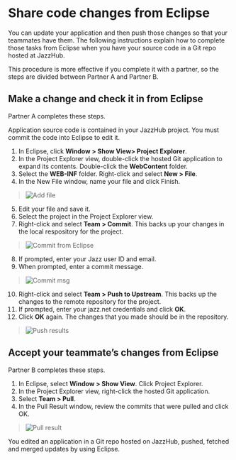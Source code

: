# Share code changes from Eclipse
You can update your application and then push those changes so that your teammates have them. 
The following instructions explain how to complete those tasks from Eclipse when you have your source
code in a Git repo hosted at JazzHub.

This procedure is more effective if you complete it with a partner, so the steps are divided between Partner A and Partner B.

## Make a change and check it in from Eclipse

Partner A completes these steps.

Application source code is contained in your JazzHub project. You must commit the code into Eclipse to edit it. 

1. In Eclipse, click **Window > Show View> Project Explorer**. 
2. In the Project Explorer view, double-click the hosted Git application to expand its contents. 
Double-click the **WebContent** folder. 
3. Select the **WEB-INF** folder. Right-click and select **New > File**. 
4. In the New File window, name your file and click Finish. 
>	![Add file](../images/guidejheclipse/eclipseaddfile.jpg)
5. Edit your file and save it.
6. Select the project in the Project Explorer view.
7. Right-click and select **Team > Commit**. This backs up your changes in the local respository for the project. 
>	![Commit from Eclipse](../images/guidejheclipse/eclipsegitcommit.jpg)
8. If prompted, enter your Jazz user ID and email. 
9. When prompted, enter a commit message. 
>	![Commit msg](../images/guidejheclipse/eclipsecommitmsg.jpg)
10. Right-click and select **Team > Push to Upstream**. This backs up the changes to the remote repository for the project. 
11. If prompted, enter your jazz.net credentials and click **OK**. 
12. Click **OK** again. The changes that you made should be in the repository. 
>	![Push results](../images/guidejheclipse/eclipsepushresults.jpg)

## Accept your teammate’s changes from Eclipse

Partner B completes these steps.

1. In Eclipse, select **Window > Show View**. Click Project Explorer.
2. In the Project Explorer view, right-click the hosted Git application.
3. Select **Team > Pull**. 
4. In the Pull Result window, review the commits that were pulled and click OK. 
>	![Pull result](../images/guidejheclipse/eclipsepullresult.jpg)

You edited an application in a Git repo hosted on JazzHub, pushed, fetched and merged updates by using Eclipse.  


